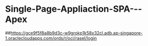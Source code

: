 # Single-Page-Appliaction-SPA---Apex
##https://gce9f5f8a8b9d3c-w9grokp1k58x32cl.adb.ap-singapore-1.oraclecloudapps.com/ords/r/oci/rasel/login

